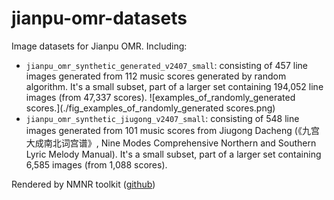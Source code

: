 # jianpu-omr-datasets
Image datasets for Jianpu OMR. Including:

- `jianpu_omr_synthetic_generated_v2407_small`: consisting of 457 line images generated from 112 music scores generated by random algorithm. It's a small subset, part of a larger set containing 194,052 line images (from 47,337 scores).
  ![examples_of_randomly_generated scores.](./fig_examples_of_randomly_generated scores.png)
- `jianpu_omr_synthetic_jiugong_v2407_small`: consisting of 548 line images generated from 101 music scores from Jiugong Dacheng (《九宫大成南北词宫谱》, Nine Modes Comprehensive Northern and Southern Lyric Melody Manual). It's a small subset, part of a larger set containing 6,585 images (from 1,088 scores).

Rendered by NMNR toolkit ([github](https://github.com/m-july/NMNR))

